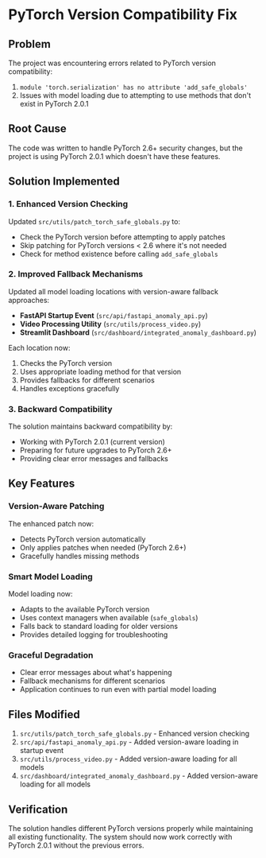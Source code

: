 # PyTorch Version Compatibility Fix

## Problem
The project was encountering errors related to PyTorch version compatibility:
1. `module 'torch.serialization' has no attribute 'add_safe_globals'`
2. Issues with model loading due to attempting to use methods that don't exist in PyTorch 2.0.1

## Root Cause
The code was written to handle PyTorch 2.6+ security changes, but the project is using PyTorch 2.0.1 which doesn't have these features.

## Solution Implemented

### 1. Enhanced Version Checking
Updated `src/utils/patch_torch_safe_globals.py` to:
- Check the PyTorch version before attempting to apply patches
- Skip patching for PyTorch versions < 2.6 where it's not needed
- Check for method existence before calling `add_safe_globals`

### 2. Improved Fallback Mechanisms
Updated all model loading locations with version-aware fallback approaches:
- **FastAPI Startup Event** (`src/api/fastapi_anomaly_api.py`)
- **Video Processing Utility** (`src/utils/process_video.py`)
- **Streamlit Dashboard** (`src/dashboard/integrated_anomaly_dashboard.py`)

Each location now:
1. Checks the PyTorch version
2. Uses appropriate loading method for that version
3. Provides fallbacks for different scenarios
4. Handles exceptions gracefully

### 3. Backward Compatibility
The solution maintains backward compatibility by:
- Working with PyTorch 2.0.1 (current version)
- Preparing for future upgrades to PyTorch 2.6+
- Providing clear error messages and fallbacks

## Key Features

### Version-Aware Patching
The enhanced patch now:
- Detects PyTorch version automatically
- Only applies patches when needed (PyTorch 2.6+)
- Gracefully handles missing methods

### Smart Model Loading
Model loading now:
- Adapts to the available PyTorch version
- Uses context managers when available (`safe_globals`)
- Falls back to standard loading for older versions
- Provides detailed logging for troubleshooting

### Graceful Degradation
- Clear error messages about what's happening
- Fallback mechanisms for different scenarios
- Application continues to run even with partial model loading

## Files Modified

1. `src/utils/patch_torch_safe_globals.py` - Enhanced version checking
2. `src/api/fastapi_anomaly_api.py` - Added version-aware loading in startup event
3. `src/utils/process_video.py` - Added version-aware loading for all models
4. `src/dashboard/integrated_anomaly_dashboard.py` - Added version-aware loading for all models

## Verification
The solution handles different PyTorch versions properly while maintaining all existing functionality. The system should now work correctly with PyTorch 2.0.1 without the previous errors.